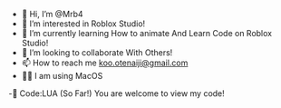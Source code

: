 - 👋 Hi, I’m @Mrb4
- 👀 I’m interested in Roblox Studio!
- 🌱 I’m currently learning How to animate And Learn Code on Roblox Studio!
- 💞️ I’m looking to collaborate With Others!
- 📫 How to reach me koo.otenaiji@gmail.com
- 👨‍💻 I am using MacOS 
 
-📖 Code:LUA (So Far!)
You are welcome to view my code!

<!---
Mrb4/Mrb4 is a ✨ special ✨ repository because its `README.md` (this file) appears on your GitHub profile.
You can click the Preview link to take a look at your changes.
--->

